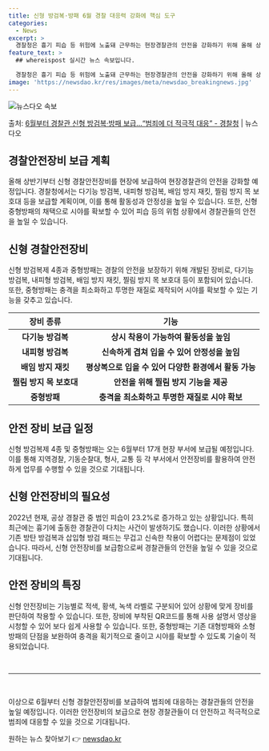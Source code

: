 ```yaml
---
title: 신형 방검복·방패 6월 경찰 대응력 강화에 핵심 도구
categories:
  - News
excerpt: >
  경찰청은 흉기 피습 등 위험에 노출돼 근무하는 현장경찰관의 안전을 강화하기 위해 올해 상반기부터 신형 경찰안…
feature_text: >
  ## whereispost 실시간 뉴스 속보입니다.

  경찰청은 흉기 피습 등 위험에 노출돼 근무하는 현장경찰관의 안전을 강화하기 위해 올해 상반기부터 신형 경찰안…
image: 'https://newsdao.kr/res/images/meta/newsdao_breakingnews.jpg'
---
```


![뉴스다오 속보](https://newsdao.kr/res/images/meta/newsdao_breakingnews.jpg)

<p>출처: <a href="https://newsdao.kr/3745" rel="dofollow">6월부터 경찰관 신형 방검복·방패 보급…“범죄에 더 적극적 대응”  - 경찰청</a> | 뉴스다오</p>

<h2 data-ke-size="size26">경찰안전장비 보급 계획</h2>
<p data-ke-size="size16">올해 상반기부터 신형 경찰안전장비를 현장에 보급하여 현장경찰관의 안전을 강화할 예정입니다. 경찰청에서는 다기능 방검복, 내피형 방검복, 배임 방지 재킷, 찔림 방지 목 보호대 등을 보급할 계획이며, 이를 통해 활동성과 안정성을 높일 수 있습니다. 또한, 신형 중형방패의 채택으로 시야를 확보할 수 있어 피습 등의 위험 상황에서 경찰관들의 안전을 높일 수 있습니다.</p>

<h2 data-ke-size="size26">신형 경찰안전장비</h2>
<p data-ke-size="size16">신형 방검복제 4종과 중형방패는 경찰의 안전을 보장하기 위해 개발된 장비로, 다기능 방검복, 내피형 방검복, 배임 방지 재킷, 찔림 방지 목 보호대 등이 포함되어 있습니다. 또한, 중형방패는 충격을 최소화하고 투명한 재질로 제작되어 시야를 확보할 수 있는 기능을 갖추고 있습니다.</p>

<table>
  <thead>
    <tr>
      <th>장비 종류</th>
      <th>기능</th>
    </tr>
  </thead>
  <tbody>
    <tr>
      <td style="text-align: center; height: 17px;"><b>다기능 방검복</b></td>
      <td style="text-align: center; height: 17px;"><b>상시 착용이 가능하여 활동성을 높임</b></td>
    </tr>
    <tr>
      <td style="text-align: center; height: 17px;"><b>내피형 방검복</b></td>
      <td style="text-align: center; height: 17px;"><b>신속하게 겹쳐 입을 수 있어 안정성을 높임</b></td>
    </tr>
    <tr>
      <td style="text-align: center; height: 17px;"><b>배임 방지 재킷</b></td>
      <td style="text-align: center; height: 17px;"><b>평상복으로 입을 수 있어 다양한 환경에서 활동 가능</b></td>
    </tr>
    <tr>
      <td style="text-align: center; height: 17px;"><b>찔림 방지 목 보호대</b></td>
      <td style="text-align: center; height: 17px;"><b>안전을 위해 찔림 방지 기능을 제공</b></td>
    </tr>
    <tr>
      <td style="text-align: center; height: 17px;"><b>중형방패</b></td>
      <td style="text-align: center; height: 17px;"><b>충격을 최소화하고 투명한 재질로 시야 확보</b></td>
    </tr>
  </tbody>
</table>

<h2 data-ke-size="size26">안전 장비 보급 일정</h2>
<p data-ke-size="size16">신형 방검복제 4종 및 중형방패는 오는 6월부터 17개 현장 부서에 보급될 예정입니다. 이를 통해 지역경찰, 기동순찰대, 형사, 교통 등 각 부서에서 안전장비를 활용하여 안전하게 업무를 수행할 수 있을 것으로 기대됩니다.</p>

<h2 data-ke-size="size26">신형 안전장비의 필요성</h2>
<p data-ke-size="size16">2022년 현재, 공상 경찰관 중 범인 피습이 23.2%로 증가하고 있는 상황입니다. 특히 최근에는 흉기에 출동한 경찰관이 다치는 사건이 발생하기도 했습니다. 이러한 상황에서 기존 방탄 방검복과 삽입형 방검 패드는 무겁고 신속한 착용이 어렵다는 문제점이 있었습니다. 따라서, 신형 안전장비를 보급함으로써 경찰관들의 안전을 높일 수 있을 것으로 기대됩니다.</p>

<h2 data-ke-size="size26">안전 장비의 특징</h2>
<p data-ke-size="size16">신형 안전장비는 기능별로 적색, 황색, 녹색 라벨로 구분되어 있어 상황에 맞게 장비를 판단하여 착용할 수 있습니다. 또한, 장비에 부착된 QR코드를 통해 사용 설명서 영상을 시청할 수 있어 보다 쉽게 사용할 수 있습니다. 또한, 중형방패는 기존 대형방패와 소형방패의 단점을 보완하여 충격을 획기적으로 줄이고 시야를 확보할 수 있도록 기술이 적용되었습니다.</p>

<p data-ke-size="size16">&nbsp;</p>

<hr>

<p data-ke-size="size16">&nbsp;</p>

<p data-ke-size="size16">이상으로 6월부터 신형 경찰안전장비를 보급하여 범죄에 대응하는 경찰관들의 안전을 높일 예정입니다. 이러한 안전장비의 보급으로 현장 경찰관들이 더 안전하고 적극적으로 범죄에 대응할 수 있을 것으로 기대됩니다.</p> 

원하는 뉴스 찾아보기 👉 <a href="https://newsdao.kr" rel="dofollow">newsdao.kr</a>


